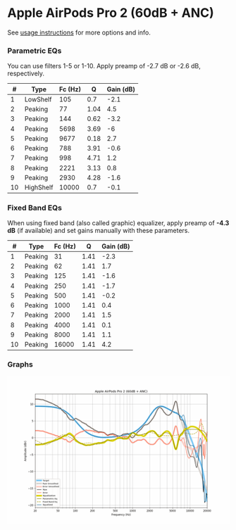 # Apple AirPods Pro 2 (60dB + ANC)
See [usage instructions](https://github.com/jaakkopasanen/AutoEq#usage) for more options and info.

### Parametric EQs
You can use filters 1-5 or 1-10. Apply preamp of -2.7 dB or -2.6 dB, respectively.

|   # | Type      |   Fc (Hz) |    Q |   Gain (dB) |
|-----|-----------|-----------|------|-------------|
|   1 | LowShelf  |       105 | 0.7  |        -2.1 |
|   2 | Peaking   |        77 | 1.04 |         4.5 |
|   3 | Peaking   |       144 | 0.62 |        -3.2 |
|   4 | Peaking   |      5698 | 3.69 |        -6   |
|   5 | Peaking   |      9677 | 0.18 |         2.7 |
|   6 | Peaking   |       788 | 3.91 |        -0.6 |
|   7 | Peaking   |       998 | 4.71 |         1.2 |
|   8 | Peaking   |      2221 | 3.13 |         0.8 |
|   9 | Peaking   |      2930 | 4.28 |        -1.6 |
|  10 | HighShelf |     10000 | 0.7  |        -0.1 |

### Fixed Band EQs
When using fixed band (also called graphic) equalizer, apply preamp of **-4.3 dB** (if available) and set gains manually with these parameters.

|   # | Type    |   Fc (Hz) |    Q |   Gain (dB) |
|-----|---------|-----------|------|-------------|
|   1 | Peaking |        31 | 1.41 |        -2.3 |
|   2 | Peaking |        62 | 1.41 |         1.7 |
|   3 | Peaking |       125 | 1.41 |        -1.6 |
|   4 | Peaking |       250 | 1.41 |        -1.7 |
|   5 | Peaking |       500 | 1.41 |        -0.2 |
|   6 | Peaking |      1000 | 1.41 |         0.4 |
|   7 | Peaking |      2000 | 1.41 |         1.5 |
|   8 | Peaking |      4000 | 1.41 |         0.1 |
|   9 | Peaking |      8000 | 1.41 |         1.1 |
|  10 | Peaking |     16000 | 1.41 |         4.2 |

### Graphs
![](./Apple%20AirPods%20Pro%202%20(60dB%20+%20ANC).png)
